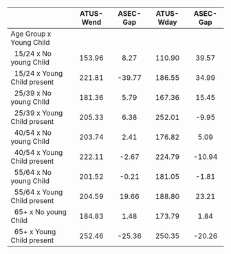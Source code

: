 
|                      |    ATUS-Wend |     ASEC-Gap |    ATUS-Wday |     ASEC-Gap |
| -------------------- | :----------: | :----------: | :----------: | :----------: |
| Age Group x Young Child |              |              |              |              |
| &nbsp;&nbsp;15/24 x No young Child |       153.96 |         8.27 |       110.90 |        39.57 |
| &nbsp;&nbsp;15/24 x Young Child present |       221.81 |       -39.77 |       186.55 |        34.99 |
| &nbsp;&nbsp;25/39 x No young Child |       181.36 |         5.79 |       167.36 |        15.45 |
| &nbsp;&nbsp;25/39 x Young Child present |       205.33 |         6.38 |       252.01 |        -9.95 |
| &nbsp;&nbsp;40/54 x No young Child |       203.74 |         2.41 |       176.82 |         5.09 |
| &nbsp;&nbsp;40/54 x Young Child present |       222.11 |        -2.67 |       224.79 |       -10.94 |
| &nbsp;&nbsp;55/64 x No young Child |       201.52 |        -0.21 |       181.05 |        -1.81 |
| &nbsp;&nbsp;55/64 x Young Child present |       204.59 |        19.66 |       188.80 |        23.21 |
| &nbsp;&nbsp;65+ x No young Child |       184.83 |         1.48 |       173.79 |         1.84 |
| &nbsp;&nbsp;65+ x Young Child present |       252.46 |       -25.36 |       250.35 |       -20.26 |

